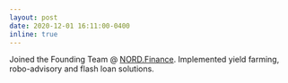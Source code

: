 ```yaml
---
layout: post
date: 2020-12-01 16:11:00-0400
inline: true
---
```


Joined the Founding Team @ <a href="https://nordfinance.io/">NORD.Finance</a>. Implemented yield farming, robo-advisory and flash loan solutions.